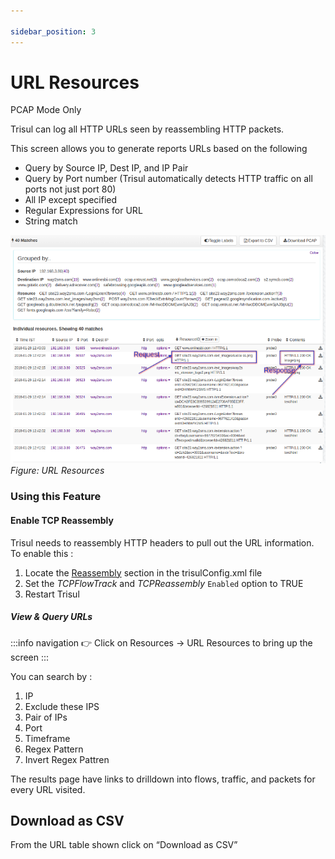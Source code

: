 ```yaml
---

sidebar_position: 3
---
```


# URL Resources
<span class="badge badge--primary">PCAP Mode Only</span>  

Trisul can log all HTTP URLs seen by reassembling HTTP packets.

This screen allows you to generate reports URLs based on the following

- Query by Source IP, Dest IP, and IP Pair
- Query by Port number (Trisul automatically detects HTTP traffic on all
  ports not just port 80)
- All IP except specified
- Regular Expressions for URL
- String match

![](images/url_resources.png)  
*Figure: URL Resources*

### Using this Feature

#### Enable TCP Reassembly

Trisul needs to reassembly HTTP headers to pull out the URL information.
To enable this :

1. Locate the [Reassembly](/docs/ref/trisulconfig#reassembly)
   section in the trisulConfig.xml file
2. Set the *TCPFlowTrack* and *TCPReassembly* `Enabled` option to TRUE
3. Restart Trisul

##### View & Query URLs

:::info navigation
:point_right: Click on Resources &rarr; URL Resources to bring up the screen
:::

You can search by :

1. IP
2. Exclude these IPS
3. Pair of IPs
4. Port
5. Timeframe
6. Regex Pattern
7. Invert Regex Pattren

The results page have links to drilldown into flows, traffic, and
packets for every URL visited.

## Download as CSV

From the URL table shown click on “Download as CSV”
